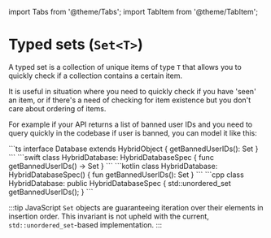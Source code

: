 ---
---

import Tabs from '@theme/Tabs';
import TabItem from '@theme/TabItem';

# Typed sets (`Set<T>`)

A typed set is a collection of unique items of type `T` that allows you to quickly check if a collection contains a certain item.

It is useful in situation where you need to quickly check if you have 'seen' an item, or if there's a need of checking for item existence but you don't care about ordering of items.

For example if your API returns a list of banned user IDs and you need to query quickly in the codebase if user is banned, you can model it like this:

<Tabs>
  <TabItem value="ts" label="TypeScript" default>
    ```ts
    interface Database extends HybridObject {
      getBannedUserIDs(): Set<number>
    }
    ```
  </TabItem>
  <TabItem value="swift" label="Swift">
    ```swift
    class HybridDatabase: HybridDatabaseSpec {
      func getBannedUserIDs() -> Set<Double>
    }
    ```
  </TabItem>
  <TabItem value="kotlin" label="Kotlin">
    ```kotlin
    class HybridDatabase: HybridDatabaseSpec() {
      fun getBannedUserIDs(): Set<Double>
    }
    ```
  </TabItem>
  <TabItem value="cpp" label="C++">
    ```cpp
    class HybridDatabase: public HybridDatabaseSpec {
      std::unordered_set<double> getBannedUserIDs();
    }
    ```
  </TabItem>
</Tabs>

:::tip
JavaScript `Set` objects are guaranteeing iteration over their elements in insertion order. This invariant is not upheld with the current, `std::unordered_set`-based implementation.
:::
